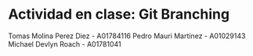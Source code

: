 # Actividad en clase: Git Branching
Tomas Molina Perez Diez - A01784116
Pedro Mauri Martínez - A01029143
Michael Devlyn Roach - A01781041

